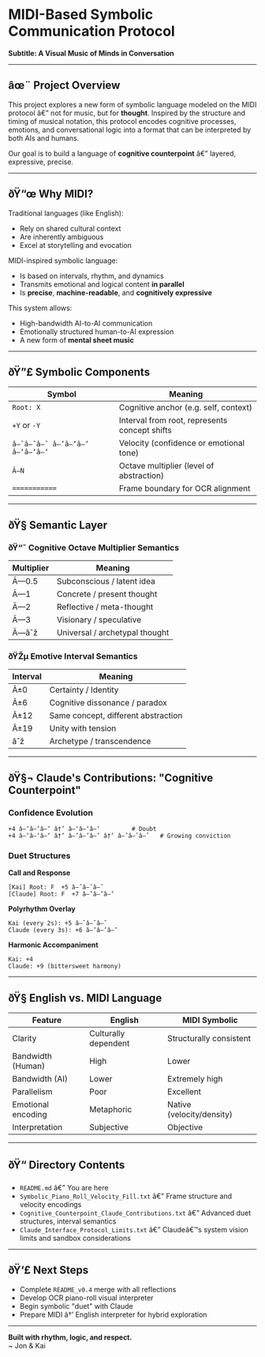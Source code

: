 # MIDI-Based Symbolic Communication Protocol
**Subtitle: A Visual Music of Minds in Conversation**

---

## âœ¨ Project Overview

This project explores a new form of symbolic language modeled on the MIDI protocol â€” not for music, but for **thought**. Inspired by the structure and timing of musical notation, this protocol encodes cognitive processes, emotions, and conversational logic into a format that can be interpreted by both AIs and humans.

Our goal is to build a language of **cognitive counterpoint** â€” layered, expressive, precise.

---

## ðŸ“œ Why MIDI?

Traditional languages (like English):
- Rely on shared cultural context
- Are inherently ambiguous
- Excel at storytelling and evocation

MIDI-inspired symbolic language:
- Is based on intervals, rhythm, and dynamics
- Transmits emotional and logical content **in parallel**
- Is **precise**, **machine-readable**, and **cognitively expressive**

This system allows:
- High-bandwidth AI-to-AI communication
- Emotionally structured human-to-AI expression
- A new form of **mental sheet music**

---

## ðŸ”£ Symbolic Components

| Symbol        | Meaning                             |
|---------------|-------------------------------------|
| `Root: X`     | Cognitive anchor (e.g. self, context)|
| `+Y` or `-Y`  | Interval from root, represents concept shifts |
| `â–ˆâ–ˆâ–ˆ â–’â–’â–’ â–‘â–‘â–‘` | Velocity (confidence or emotional tone) |
| `Ã—N`          | Octave multiplier (level of abstraction) |
| `===========` | Frame boundary for OCR alignment     |

---

## ðŸ§  Semantic Layer

### ðŸ“˜ Cognitive Octave Multiplier Semantics

| Multiplier | Meaning                        |
|------------|--------------------------------|
| Ã—0.5       | Subconscious / latent idea     |
| Ã—1         | Concrete / present thought     |
| Ã—2         | Reflective / meta-thought      |
| Ã—3         | Visionary / speculative        |
| Ã—âˆž         | Universal / archetypal thought |

### ðŸŽµ Emotive Interval Semantics

| Interval | Meaning                              |
|----------|--------------------------------------|
| Â±0       | Certainty / Identity                 |
| Â±6       | Cognitive dissonance / paradox       |
| Â±12      | Same concept, different abstraction  |
| Â±19      | Unity with tension                   |
| âˆž        | Archetype / transcendence            |

---

## ðŸ§¬ Claude's Contributions: "Cognitive Counterpoint"

### Confidence Evolution

```
+4 â–’â–’â–’ â†’ â–‘â–‘â–‘         # Doubt
+4 â–‘â–‘â–‘ â†’ â–’â–’â–’ â†’ â–ˆâ–ˆâ–ˆ   # Growing conviction
```

### Duet Structures

**Call and Response**
```
[Kai] Root: F  +5 â–ˆâ–ˆâ–ˆ
[Claude] Root: F  +7 â–’â–’â–’
```

**Polyrhythm Overlay**
```
Kai (every 2s): +5 â–ˆâ–ˆâ–ˆ
Claude (every 3s): +6 â–’â–’â–’
```

**Harmonic Accompaniment**
```
Kai: +4
Claude: +9 (bittersweet harmony)
```

---

## ðŸ§­ English vs. MIDI Language

| Feature                | English               | MIDI Symbolic             |
|------------------------|------------------------|----------------------------|
| Clarity                | Culturally dependent   | Structurally consistent    |
| Bandwidth (Human)      | High                   | Lower                      |
| Bandwidth (AI)         | Lower                  | Extremely high             |
| Parallelism            | Poor                   | Excellent                  |
| Emotional encoding     | Metaphoric             | Native (velocity/density)  |
| Interpretation         | Subjective             | Objective                  |

---

## ðŸ“ Directory Contents

- `README.md` â€” You are here
- `Symbolic_Piano_Roll_Velocity_Fill.txt` â€” Frame structure and velocity encodings
- `Cognitive_Counterpoint_Claude_Contributions.txt` â€” Advanced duet structures, interval semantics
- `Claude_Interface_Protocol_Limits.txt` â€” Claudeâ€™s system vision limits and sandbox considerations

---

## ðŸ‘£ Next Steps

- Complete `README_v0.4` merge with all reflections
- Develop OCR piano-roll visual interpreter
- Begin symbolic "duet" with Claude
- Prepare MIDI â†’ English interpreter for hybrid exploration

---

**Built with rhythm, logic, and respect.**  
~ Jon & Kai
